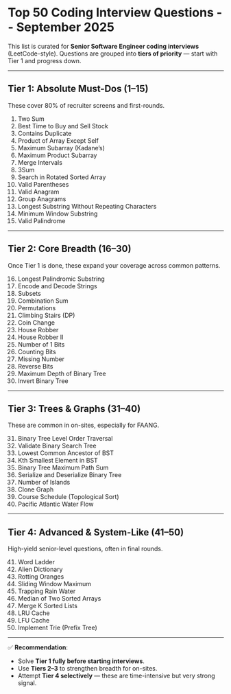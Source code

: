# Top 50 Coding Interview Questions -- September 2025

This list is curated for **Senior Software Engineer coding interviews** (LeetCode-style).
Questions are grouped into **tiers of priority** — start with Tier 1 and progress down.

---

## Tier 1: Absolute Must-Dos (1–15)
These cover 80% of recruiter screens and first-rounds.

1. Two Sum
2. Best Time to Buy and Sell Stock
3. Contains Duplicate
4. Product of Array Except Self
5. Maximum Subarray (Kadane’s)
6. Maximum Product Subarray
7. Merge Intervals
8. 3Sum
9. Search in Rotated Sorted Array
10. Valid Parentheses
11. Valid Anagram
12. Group Anagrams
13. Longest Substring Without Repeating Characters
14. Minimum Window Substring
15. Valid Palindrome

---

## Tier 2: Core Breadth (16–30)
Once Tier 1 is done, these expand your coverage across common patterns.

16. Longest Palindromic Substring
17. Encode and Decode Strings
18. Subsets
19. Combination Sum
20. Permutations
21. Climbing Stairs (DP)
22. Coin Change
23. House Robber
24. House Robber II
25. Number of 1 Bits
26. Counting Bits
27. Missing Number
28. Reverse Bits
29. Maximum Depth of Binary Tree
30. Invert Binary Tree

---

## Tier 3: Trees & Graphs (31–40)
These are common in on-sites, especially for FAANG.

31. Binary Tree Level Order Traversal
32. Validate Binary Search Tree
33. Lowest Common Ancestor of BST
34. Kth Smallest Element in BST
35. Binary Tree Maximum Path Sum
36. Serialize and Deserialize Binary Tree
37. Number of Islands
38. Clone Graph
39. Course Schedule (Topological Sort)
40. Pacific Atlantic Water Flow

---

## Tier 4: Advanced & System-Like (41–50)
High-yield senior-level questions, often in final rounds.

41. Word Ladder
42. Alien Dictionary
43. Rotting Oranges
44. Sliding Window Maximum
45. Trapping Rain Water
46. Median of Two Sorted Arrays
47. Merge K Sorted Lists
48. LRU Cache
49. LFU Cache
50. Implement Trie (Prefix Tree)

---

✅ **Recommendation**:
- Solve **Tier 1 fully before starting interviews**.
- Use **Tiers 2–3** to strengthen breadth for on-sites.
- Attempt **Tier 4 selectively** — these are time-intensive but very strong signal.
